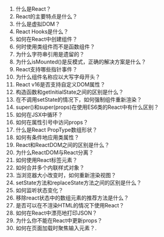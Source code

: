 1. 什么是React？
2. React的主要特点是什么？
3. 什么是虚拟DOM？
4. React Hooks是什么？
5. 如何在React中创建组件？
6. 何时使用类组件而不是函数组件？
7. 为什么字符串引用是遗留的？
8. 为什么isMounted()是反模式，正确的解决方案是什么？
9. React支持哪些指针事件？
10. 为什么组件名称应以大写字母开头？
11. React v16是否支持自定义DOM属性？
12. 构造函数和getInitialState之间的区别是什么？
13. 在不调用setState的情况下，如何强制组件重新渲染？
14. super()和super(props)在使用ES6类的React中有什么区别？
15. 如何在JSX中循环？
16. 如何在属性引号中访问props？
17. 什么是React PropType数组形状？
18. 如何有条件地应用类属性？
19. React和ReactDOM之间的区别是什么？
20. 为什么ReactDOM与React分离？
21. 如何使用React标签元素？
22. 如何合并多个内联样式对象？
23. 当浏览器大小改变时，如何重新渲染视图？
24. setState方法和replaceState方法之间的区别是什么？
25. 如何监听状态变化？
26. 移除react状态中的数组元素的推荐方法是什么？
27. 是否可以在不渲染HTML的情况下使用React？
28. 如何在React中漂亮地打印JSON？
29. 为什么你不能在React中更新props？
30. 如何在页面加载时聚焦输入元素？.